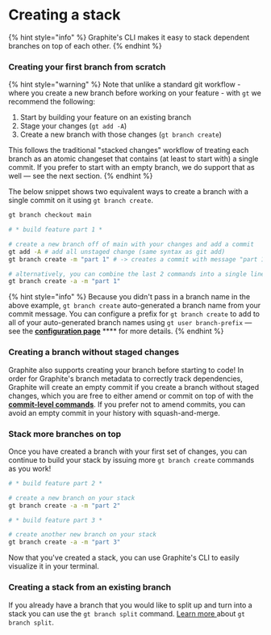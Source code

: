 # Creating a stack

{% hint style="info" %}
Graphite's CLI makes it easy to stack dependent branches on top of each other.
{% endhint %}

### Creating your first branch from scratch

{% hint style="warning" %}
Note that unlike a standard git workflow - where you create a new branch before working on your feature - with `gt` we recommend the following:

1. Start by building your feature on an existing branch
2. Stage your changes (`gt add -A`)
3. Create a new branch with those changes (`gt branch create`)

This follows the traditional "stacked changes" workflow of treating each branch as an atomic changeset that contains (at least to start with) a single commit. If you prefer to start with an empty branch, we do support that as well — see the next section.
{% endhint %}

The below snippet shows two equivalent ways to create a branch with a single commit on it using `gt branch create`.

```bash
gt branch checkout main

# * build feature part 1 *

# create a new branch off of main with your changes and add a commit
gt add -A # add all unstaged change (same syntax as git add)
gt branch create -m "part 1" # -> creates a commit with message "part 1" on a branch named "05-04-part_1" (inferred from the date and your commit message) 

# alternatively, you can combine the last 2 commands into a single line:
gt branch create -a -m "part 1"
```

{% hint style="info" %}
Because you didn't pass in a branch name in the above example, `gt branch create` auto-generated a branch name from your commit message. You can configure a prefix for `gt branch create` to add to all of your auto-generated branch names using `gt user branch-prefix` — see the [**configuration page**](configuration.md) **** for more details.
{% endhint %}

### Creating a branch without staged changes

Graphite also supports creating your branch before starting to code! In order for Graphite's branch metadata to correctly track dependencies, Graphite will create an empty commit if you create a branch without staged changes, which you are free to either amend or commit on top of with the [**commit-level commands**](updating-a-mid-stack-branch.md). If you prefer not to amend commits, you can avoid an empty commit in your history with squash-and-merge.

### Stack more branches on top

Once you have created a branch with your first set of changes, you can continue to build your stack by issuing more `gt branch create` commands as you work!

```bash
# * build feature part 2 *

# create a new branch on your stack
gt branch create -a -m "part 2"

# * build feature part 3 *

# create another new branch on your stack
gt branch create -a -m "part 3"
```

Now that you've created a stack, you can use Graphite's CLI to easily visualize it in your terminal.

### Creating a stack from an existing branch

If you already have a branch that you would like to split up and turn into a stack you can use the `gt branch split` command. [Learn more ](https://docs.graphite.dev/guides/graphite-cli/squashing-folding-and-splitting#gt-branch-split)about `gt branch split`.
